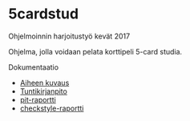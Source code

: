 ﻿# 5cardstud
Ohjelmoinnin harjoitustyö kevät 2017

Ohjelma, jolla voidaan pelata korttipeli 5-card studia.

Dokumentaatio
- [Aiheen kuvaus](dokumentaatio/aiheenKuvausJaRakenne.md)
- [Tuntikirjanpito](dokumentaatio/tuntiKirjanPito.md)
- [pit-raportti](https://htmlpreview.github.io/?https://github.com/tixti/5cardstud/blob/master/dokumentaatio/pit/201704051607/index.html)
- [checkstyle-raportti](https://htmlpreview.github.io/?https://github.com/tixti/5cardstud/blob/master/dokumentaatio/checkstyle/checkstyle.html)
